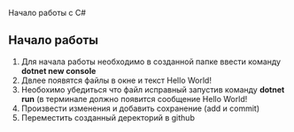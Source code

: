 Начало работы с С#

## Начало работы
1. Для начала работы необходимо в созданной папке ввести команду __dotnet new console__
2. Двлее появятся файлы в окне и текст Hello World!
3. Необохимо убедиться что файл исправный запустив команду __dotnet run__ (в терминале должно появится сообщение Hello World!
4. Произвести изменения и добавить сохранение (add и commit)
5. Переместить созданный деректорий в github
